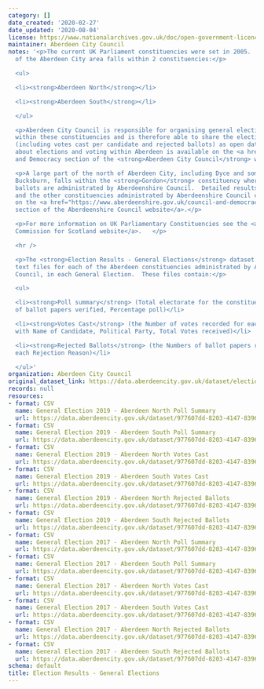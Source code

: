 ```yaml
---
category: []
date_created: '2020-02-27'
date_updated: '2020-08-04'
license: https://www.nationalarchives.gov.uk/doc/open-government-licence/version/3/
maintainer: Aberdeen City Council
notes: '<p>The current UK Parliament constituencies were set in 2005.  The majority
  of the Aberdeen City area falls within 2 constituencies:</p>

  <ul>

  <li><strong>Aberdeen North</strong></li>

  <li><strong>Aberdeen South</strong></li>

  </ul>

  <p>Aberdeen City Council is responsible for organising general election ballots
  within these constituencies and is therefore able to share the election results
  (including votes cast per candidate and rejected ballots) as open data.  More information
  about elections and voting within Aberdeen is available on the <a href="https://www.aberdeencity.gov.uk/services/council-and-democracy">Council
  and Democracy section of the <strong>Aberdeen City Council</strong> website</a>.</p>

  <p>A large part of the north of Aberdeen City, including Dyce and some parts of
  Bucksburn, falls within the <strong>Gordon</strong> constituency where general election
  ballots are administrated by Aberdeenshire Council.  Detailed results for Gordon,
  and the other constituencies administrated by Aberdeenshire Council can be found
  on the <a href="https://www.aberdeenshire.gov.uk/council-and-democracy/elections/">elections
  section of the Aberdeenshire Council website</a>.</p>

  <p>For more information on UK Parliamentary Constituencies see the <a href="https://www.bcomm-scotland.independent.gov.uk/">Boundary
  Commission for Scotland website</a>.   </p>

  <hr />

  <p>The <strong>Election Results - General Elections</strong> dataset contains 3
  text files for each of the Aberdeen constituencies administrated by Aberdeen City
  Council, in each General Election.  These files contain:</p>

  <ul>

  <li><strong>Poll summary</strong> (Total electorate for the constituency, Number
  of ballot papers verified, Percentage poll)</li>

  <li><strong>Votes Cast</strong> (the Number of votes recorded for each candidate
  with Name of Candidate, Political Party, Total Votes received)</li>

  <li><strong>Rejected Ballots</strong> (the Numbers of ballot papers rejected for
  each Rejection Reason)</li>

  </ul>'
organization: Aberdeen City Council
original_dataset_link: https://data.aberdeencity.gov.uk/dataset/election-results-general-elections
records: null
resources:
- format: CSV
  name: General Election 2019 - Aberdeen North Poll Summary
  url: https://data.aberdeencity.gov.uk/dataset/977607dd-8203-4147-8396-c11c0e346f60/resource/1e892e6a-4aae-49c8-9371-78f57f7bc78a/download/ge2019-abnorth-poll-summary.csv
- format: CSV
  name: General Election 2019 - Aberdeen South Poll Summary
  url: https://data.aberdeencity.gov.uk/dataset/977607dd-8203-4147-8396-c11c0e346f60/resource/284ca5b8-888e-4bd4-af35-7bfe0b65ea38/download/ge2019-absouth-poll-summary.csv
- format: CSV
  name: General Election 2019 - Aberdeen North Votes Cast
  url: https://data.aberdeencity.gov.uk/dataset/977607dd-8203-4147-8396-c11c0e346f60/resource/cea02ea5-eae0-444f-bc8a-6bc73687ae28/download/ge2019-abnorth-votes-cast.csv
- format: CSV
  name: General Election 2019 - Aberdeen South Votes Cast
  url: https://data.aberdeencity.gov.uk/dataset/977607dd-8203-4147-8396-c11c0e346f60/resource/f32d9103-e3a6-43d6-aa2c-7e7f086860b3/download/ge2019-absouth-votes-cast.csv
- format: CSV
  name: General Election 2019 - Aberdeen North Rejected Ballots
  url: https://data.aberdeencity.gov.uk/dataset/977607dd-8203-4147-8396-c11c0e346f60/resource/15871e21-59da-407b-b2b6-f19f1cbe0d3d/download/ge2019-abnorth-rejected-ballots.csv
- format: CSV
  name: General Election 2019 - Aberdeen South Rejected Ballots
  url: https://data.aberdeencity.gov.uk/dataset/977607dd-8203-4147-8396-c11c0e346f60/resource/b56920cc-e9a4-4e1c-ac0e-9d053ce0d61f/download/ge2019-absouth-rejected-ballots.csv
- format: CSV
  name: General Election 2017 - Aberdeen North Poll Summary
  url: https://data.aberdeencity.gov.uk/dataset/977607dd-8203-4147-8396-c11c0e346f60/resource/f0ac28aa-bdc6-496c-adb3-4c88980f97cc/download/ge2017-abnorth-poll-summary.csv
- format: CSV
  name: General Election 2017 - Aberdeen South Poll Summary
  url: https://data.aberdeencity.gov.uk/dataset/977607dd-8203-4147-8396-c11c0e346f60/resource/066c25e5-a824-4c21-8286-6fe474cbcdc0/download/ge2017-absouth-poll-summary.csv
- format: CSV
  name: General Election 2017 - Aberdeen North Votes Cast
  url: https://data.aberdeencity.gov.uk/dataset/977607dd-8203-4147-8396-c11c0e346f60/resource/92196bfa-0f2f-4932-9e24-0a62f5be0d9b/download/ge2017-abnorth-votes-cast.csv
- format: CSV
  name: General Election 2017 - Aberdeen South Votes Cast
  url: https://data.aberdeencity.gov.uk/dataset/977607dd-8203-4147-8396-c11c0e346f60/resource/9cba77e4-2bb8-4ccb-85bb-603802dbe8d3/download/ge2017-absouth-votes-cast.csv
- format: CSV
  name: General Election 2017 - Aberdeen North Rejected Ballots
  url: https://data.aberdeencity.gov.uk/dataset/977607dd-8203-4147-8396-c11c0e346f60/resource/a161e976-f27b-41f2-a342-b9a6b1e91ee1/download/ge2017-abnorth-rejected-ballots.csv
- format: CSV
  name: General Election 2017 - Aberdeen South Rejected Ballots
  url: https://data.aberdeencity.gov.uk/dataset/977607dd-8203-4147-8396-c11c0e346f60/resource/f24cdce6-7cfb-4f02-a942-5a394a0ab579/download/ge2017-absouth-rejected-ballots.csv
schema: default
title: Election Results - General Elections
---
```

